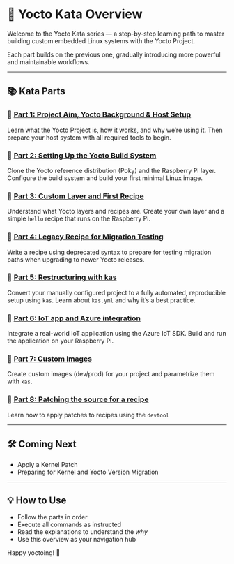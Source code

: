 # 🧠 Yocto Kata Overview

Welcome to the Yocto Kata series — a step-by-step learning path to master building custom embedded Linux systems with the Yocto Project.

Each part builds on the previous one, gradually introducing more powerful and maintainable workflows.

---

## 📚 Kata Parts

### 🔹 [Part 1: Project Aim, Yocto Background & Host Setup](kata_part_1.md)
Learn what the Yocto Project is, how it works, and why we’re using it. Then prepare your host system with all required tools to begin.

### 🔹 [Part 2: Setting Up the Yocto Build System](kata_part_2.md)
Clone the Yocto reference distribution (Poky) and the Raspberry Pi layer. Configure the build system and build your first minimal Linux image.

### 🔹 [Part 3: Custom Layer and First Recipe](kata_part_3.md)
Understand what Yocto layers and recipes are. Create your own layer and a simple `hello` recipe that runs on the Raspberry Pi.

### 🔹 [Part 4: Legacy Recipe for Migration Testing](kata_part_4.md)
Write a recipe using deprecated syntax to prepare for testing migration paths when upgrading to newer Yocto releases.

### 🔹 [Part 5: Restructuring with kas](kata_part_5.md)
Convert your manually configured project to a fully automated, reproducible setup using `kas`. Learn about `kas.yml` and why it’s a best practice.

### 🔹 [Part 6: IoT app and Azure integration](kata_part_6.md)
Integrate a real-world IoT application using the Azure IoT SDK. Build and run the application on your Raspberry Pi.

### 🔹 [Part 7: Custom Images](kata_part_7.md)
Create custom images (dev/prod) for your project and parametrize them with `kas`.

### 🔹 [Part 8: Patching the source for a recipe](kata_part_8.md)
Learn how to apply patches to recipes using the `devtool`

---

## 🛠️ Coming Next

- Apply a Kernel Patch
- Preparing for Kernel and Yocto Version Migration

---

## 💡 How to Use

- Follow the parts in order
- Execute all commands as instructed
- Read the explanations to understand the *why*
- Use this overview as your navigation hub

Happy yoctoing! 🎉